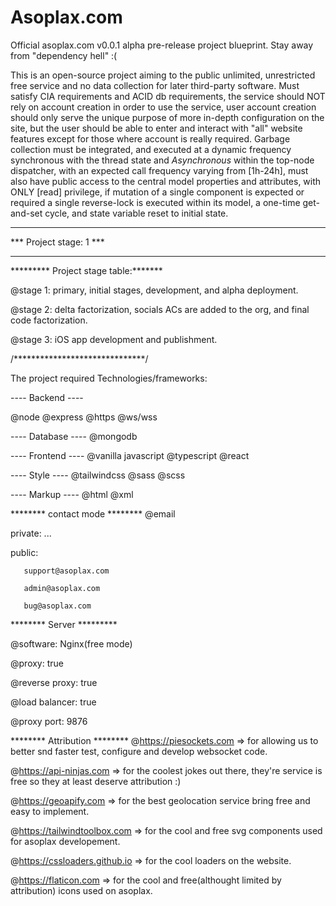 # Asoplax.com
Official asoplax.com v0.0.1 alpha pre-release project blueprint.
Stay away from "dependency hell" :(


This is an open-source project aiming to the public unlimited, unrestricted free service and no data collection for later third-party software.
Must satisfy CIA requirements and ACID db requirements, the service should NOT rely on account creation in order to use the service, user account creation should only serve the unique purpose of more in-depth configuration on the site, but the user should be able to enter and interact with "all" website features except for those where account is really required.
Garbage collection must be integrated, and executed at a dynamic frequency synchronous with the thread state and *Asynchronous* within the top-node dispatcher, with an expected call frequency varying from [1h-24h], must also have public access to the central model properties and attributes, with ONLY [read] privilege, if mutation of a single component is expected or required a single reverse-lock is executed within its model, a one-time get-and-set cycle, and state variable reset to initial state. 


************************
*** Project stage: 1 ***
************************

********* Project stage table:*******

@stage 1: primary, initial stages, development, and alpha deployment.


@stage 2: delta factorization, socials ACs are added to the org, and final code factorization.


@stage 3: iOS app development and publishment.

/******************************/

The project required Technologies/frameworks:

---- Backend ----

@node
@express
@https
@ws/wss

---- Database ----
@mongodb


---- Frontend ----
@vanilla javascript
@typescript
@react


---- Style ----
@tailwindcss
@sass
@scss



---- Markup ----
@html
@xml


******** contact mode ********
@email

private: ...

public: 

       support@asoplax.com
       
       admin@asoplax.com
       
       bug@asoplax.com
       


******** Server *********

@software: Nginx(free mode)

@proxy: true

@reverse proxy: true

@load balancer: true

@proxy port: 9876



******** Attribution ********
@https://piesockets.com => for allowing us to better snd faster test, configure and develop websocket code.

@https://api-ninjas.com => for the coolest jokes out there, they're service is free so they at least deserve attribution :)

@https://geoapify.com => for the best geolocation service bring free and easy to implement.

@https://tailwindtoolbox.com => for the cool and free svg components used for asoplax developement.

@https://cssloaders.github.io => for the cool loaders on the website.

@https://flaticon.com => for the cool and free(althought limited by attribution) icons used on asoplax.

